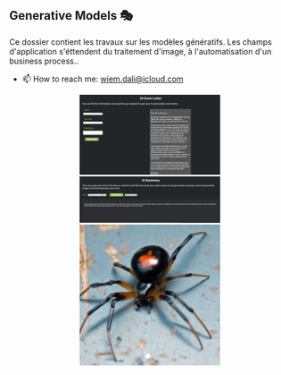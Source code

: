 ## Generative Models 🎭

Ce dossier contient les travaux sur les modèles génératifs. Les champs d'application s'éttendent du traitement d'image, à l'automatisation d'un business process..


- 📫 How to reach me: wiem.dali@icloud.com

<p align="center">
  <img src="src/AI_Cover_Letter.png?raw=false" width="50%" /> </center>
  <img src="src/Summary_Generated.png?raw=false" width="50%" /> </center>
  <img src="src/Image_Generated.png?raw=false" width="50%" /> </center>
</p>
